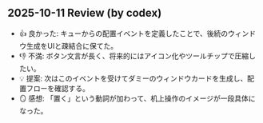 ## 2025-10-11 Review (by codex)
- 👍 良かった: キューからの配置イベントを定義したことで、後続のウィンドウ生成をUIと疎結合に保てた。
- 👎 不満: ボタン文言が長く、将来的にはアイコン化やツールチップで圧縮したい。
- 💡 提案: 次はこのイベントを受けてダミーのウィンドウカードを生成し、配置フローを確認する。
- 🪞 感想: 「置く」という動詞が加わって、机上操作のイメージが一段具体になった。
